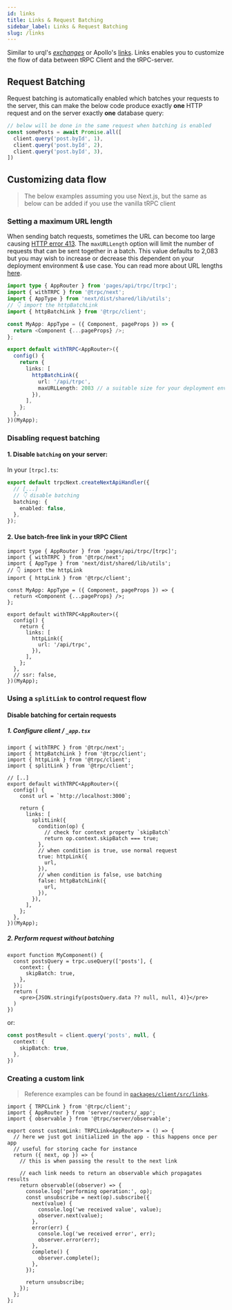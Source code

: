 ```yaml
---
id: links
title: Links & Request Batching
sidebar_label: Links & Request Batching
slug: /links
---
```


Similar to urql's [_exchanges_](https://formidable.com/open-source/urql/docs/architecture/) or Apollo's [links](https://www.apollographql.com/docs/react/api/link/introduction/). Links enables you to customize the flow of data between tRPC Client and the tRPC-server.


## Request Batching

Request batching is automatically enabled which batches your requests to the server, this can make the below code produce exactly **one** HTTP request and on the server exactly **one** database query:

```ts
// below will be done in the same request when batching is enabled
const somePosts = await Promise.all([
  client.query('post.byId', 1),
  client.query('post.byId', 2),
  client.query('post.byId', 3),
])
```

## Customizing data flow

> The below examples assuming you use Next.js, but the same as below can be added if you use the vanilla tRPC client

### Setting a maximum URL length

When sending batch requests, sometimes the URL can become too large causing [HTTP error 413](https://developer.mozilla.org/en-US/docs/Web/HTTP/Status/413). The `maxURLLength` option will limit the number of requests that can be sent together in a batch. This value defaults to 2,083 but you may wish to increase or decrease this dependent on your deployment environment & use case. You can read more about URL lengths [here](https://www.sistrix.com/ask-sistrix/technical-seo/site-structure/url-length-how-long-can-a-url-be).

```ts title='server.ts'
import type { AppRouter } from 'pages/api/trpc/[trpc]';
import { withTRPC } from '@trpc/next';
import { AppType } from 'next/dist/shared/lib/utils';
// 👇 import the httpBatchLink
import { httpBatchLink } from '@trpc/client';

const MyApp: AppType = ({ Component, pageProps }) => {
  return <Component {...pageProps} />;
};

export default withTRPC<AppRouter>({
  config() {
    return {
      links: [
        httpBatchLink({
          url: '/api/trpc',
          maxURLLength: 2083 // a suitable size for your deployment environment & use case.
        }),
      ],
    };
  },
})(MyApp);
```

### Disabling request batching

#### 1. Disable `batching` on your server:

In your `[trpc].ts`:

```ts title='pages/api/trpc/[trpc].ts'
export default trpcNext.createNextApiHandler({
  // [...]
  // 👇 disable batching
  batching: {
    enabled: false,
  },
});
```

#### 2. Use batch-free link in your tRPC Client


```tsx title='pages/_app.tsx'
import type { AppRouter } from 'pages/api/trpc/[trpc]';
import { withTRPC } from '@trpc/next';
import { AppType } from 'next/dist/shared/lib/utils';
// 👇 import the httpLink
import { httpLink } from '@trpc/client';

const MyApp: AppType = ({ Component, pageProps }) => {
  return <Component {...pageProps} />;
};

export default withTRPC<AppRouter>({
  config() {
    return {
      links: [
        httpLink({
          url: '/api/trpc',
        }),
      ],
    };
  },
  // ssr: false,
})(MyApp);
```


### Using a `splitLink` to control request flow

#### Disable batching for certain requests

##### 1. Configure client / `_app.tsx`

```tsx title='pages/_app.tsx'
import { withTRPC } from '@trpc/next';
import { httpBatchLink } from '@trpc/client';
import { httpLink } from '@trpc/client';
import { splitLink } from '@trpc/client';

// [..]
export default withTRPC<AppRouter>({
  config() {
    const url = `http://localhost:3000`;

    return {
      links: [
        splitLink({
          condition(op) {
            // check for context property `skipBatch`
            return op.context.skipBatch === true;
          },
          // when condition is true, use normal request
          true: httpLink({
            url,
          }),
          // when condition is false, use batching
          false: httpBatchLink({
            url,
          }),
        }),
      ],
    };
  },
})(MyApp);
```

##### 2. Perform request without batching

```tsx title='MyComponent.tsx'
export function MyComponent() {
  const postsQuery = trpc.useQuery(['posts'], {
    context: {
      skipBatch: true,
    },
  });
  return (
    <pre>{JSON.stringify(postsQuery.data ?? null, null, 4)}</pre>
  )
})
```

or:

```ts title='client.ts'
const postResult = client.query('posts', null, {
  context: {
    skipBatch: true,
  },
})
```


### Creating a custom link

> Reference examples can be found in [`packages/client/src/links`](https://github.com/trpc/trpc/tree/main/packages/client/src/links).

```tsx title='utils/customLink.ts'
import { TRPCLink } from '@trpc/client';
import { AppRouter } from 'server/routers/_app';
import { observable } from '@trpc/server/observable';

export const customLink: TRPCLink<AppRouter> = () => {
  // here we just got initialized in the app - this happens once per app
  // useful for storing cache for instance
  return ({ next, op }) => {
    // this is when passing the result to the next link

    // each link needs to return an observable which propagates results
    return observable((observer) => {
      console.log('performing operation:', op);
      const unsubscribe = next(op).subscribe({
        next(value) {
          console.log('we received value', value);
          observer.next(value);
        },
        error(err) {
          console.log('we received error', err);
          observer.error(err);
        },
        complete() {
          observer.complete();
        },
      });

      return unsubscribe;
    });
  };
};


```
